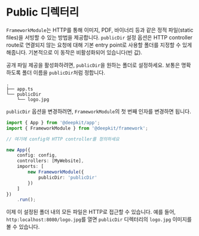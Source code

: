 # Public 디렉터리

`FrameworkModule`는 HTTP를 통해 이미지, PDF, 바이너리 등과 같은 정적 파일(static files)을 서빙할 수 있는 방법을 제공합니다. `publicDir` 설정 옵션은 HTTP controller route로 연결되지 않는 요청에 대해 기본 entry point로 사용할 폴더를 지정할 수 있게 해줍니다. 기본적으로 이 동작은 비활성화되어 있습니다(빈 값).

공개 파일 제공을 활성화하려면, `publicDir`을 원하는 폴더로 설정하세요. 보통은 명확하도록 폴더 이름을 `publicDir`처럼 정합니다.

```
.
├── app.ts
└── publicDir
    └── logo.jpg
```

`publicDir` 옵션을 변경하려면, `FrameworkModule`의 첫 번째 인자를 변경하면 됩니다.

```typescript
import { App } from '@deepkit/app';
import { FrameworkModule } from '@deepkit/framework';

// 여기에 config와 HTTP controller를 정의하세요

new App({
    config: config,
    controllers: [MyWebsite],
    imports: [
        new FrameworkModule({
            publicDir: 'publicDir'
        })
    ]
})
    .run();
```

이제 이 설정된 폴더 내의 모든 파일은 HTTP로 접근할 수 있습니다. 예를 들어, `http:localhost:8080/logo.jpg`를 열면 `publicDir` 디렉터리의 `logo.jpg` 이미지를 볼 수 있습니다.